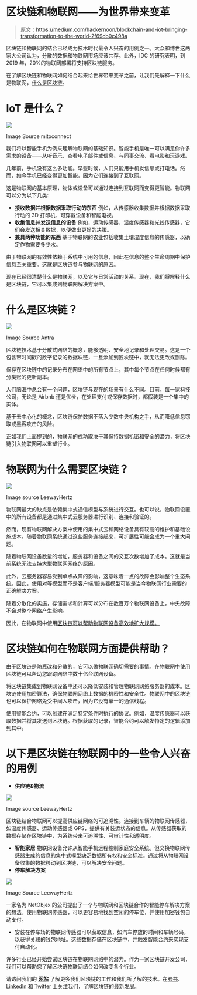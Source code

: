 # 区块链和物联网——为世界带来变革

> 原文：<https://medium.com/hackernoon/blockchain-and-iot-bringing-transformation-to-the-world-2f69cb0c498a>

区块链和物联网的结合已经成为技术时代最令人兴奋的用例之一。大众和博世这两家大公司认为，分散的数据和物联网市场应该共存。此外，IDC 的研究表明，到 2019 年，20%的物联网部署将支持区块链服务。

在了解区块链和物联网如何结合起来给世界带来变革之前，让我们先解释一下什么是物联网，[什么是区块链](https://www.leewayhertz.com/what-is-blockchain/?utm_source=medium)。

# IoT 是什么？

![](img/73a64f3155950cb26c89e1f99a6750be.png)

Image Source mitoconnect

我们将以智能手机为例来理解物联网的基础知识。智能手机是唯一可以满足你许多需求的设备——从听音乐、查看电子邮件或信息、与同事交流、看电影和玩游戏。

几年前，手机没有这么多功能。早些时候，人们只能用手机发信息或打电话。然而，如今手机已经变得更加智能，因为它们连接到了互联网。

这是物联网的基本原理，物体或设备可以通过连接到互联网而变得更智能。物联网可以分为以下几类:

*   **接收数据并根据数据采取行动的东西**
    例如，从传感器收集数据并根据数据采取行动的 3D 打印机、可穿戴设备和智能电视。
*   **收集信息并发送信息的设备**
    例如，运动传感器、湿度传感器和光线传感器，它们会发送相关数据，以便做出更好的决策。
*   **兼具两种功能的东西** 基于物联网的农业包括收集土壤湿度信息的传感器，以确定作物需要多少水。

由于物联网的有效性依赖于系统中可用的信息，因此在信息的整个生命周期中保护信息至关重要。这就是区块链参与物联网的原因。

现在已经很清楚什么是物联网，以及它与日常活动的关系。现在，我们将解释什么是区块链，它可以集成到物联网解决方案中。

# 什么是区块链？

![](img/77ddc642e705691762581883e7327448.png)

Image Source Antra

区块链技术基于分散式网络的概念，能够透明、安全地记录和处理交易。这是一个包含带时间戳的数字记录的数据块链，一旦添加到区块链中，就无法更改或删除。

保存在区块链中的记录分布在网络中的所有节点上，其中每个节点在任何时候都有分类账的更新副本。

人们脑海中总会有一个问题，区块链与现在的场景有什么不同。目前，每一家科技公司，无论是 Airbnb 还是优步，在处理支付或保存数据时，都假装是一个集中的实体。

基于去中心化的概念，区块链保护数据不落入少数中央机构之手，从而降低信息窃取或黑客攻击的风险。

正如我们上面提到的，物联网的成功取决于其保持数据机密和安全的潜力，将区块链引入物联网可以重塑行业。

# 物联网为什么需要区块链？

![](img/6d32cf778eb3362393a49d2dd99b3805.png)

Image source LeewayHertz

物联网最大的缺点是依赖集中式通信模型与系统进行交互。也可以说，物联网设置中的所有设备都是通过集中式云服务器进行识别、连接和验证的。

然而，现有物联网解决方案中使用的集中式云和网络设备具有较高的维护和基础设施成本。随着物联网系统通过这些服务连接起来，可扩展性可能会成为一个重大问题。

随着物联网设备数量的增加，服务器和设备之间的交互次数增加了成本。这就是当前系统无法支持大型物联网网络的原因。

此外，云服务器容易受到单点故障的影响，这意味着一点的故障会影响整个生态系统。因此，使用对等模型而不是客户端/服务器模型可能是当今物联网行业需要的正确解决方案。

随着分散化的实施，存储需求和计算可以分布在数百万个物联网设备上，中央故障不会对整个网络产生影响。

因此，在物联网中使用[区块链可以帮助物联网设备高效地扩大规模。](https://www.leewayhertz.com/blockchain-iot-use-cases-real-world-products/?utm_source=medium)

# 区块链如何在物联网方面提供帮助？

由于区块链是防篡改和分散的，它可以做物联网确切需要的事情。在物联网中使用区块链可以帮助您跟踪网络中数十亿台联网设备。

将区块链集成到物联网设备中还可以降低安装和管理物联网网络服务器的成本。区块链使用加密算法，确保物联网网络上数据的机密性和安全性。物联网中的区块链也可以保护网络免受中间人攻击，因为它没有单一的通信线程。

使用智能合约，可以创建在满足特定条件时执行的协议。例如，温度传感器可以获取数据并将其发送到区块链。根据获取的记录，智能合约可以触发特定的逻辑添加到其中。

# 以下是区块链在物联网中的一些令人兴奋的用例

*   **供应链&物流**

![](img/cbbe9e1d29c6e816e79764f0a4c7f175.png)

Image source LeewayHertz

区块链结合物联网可以提高供应链网络的可追溯性。连接到车辆的物联网传感器，如温度传感器、运动传感器或 GPS，提供有关装运状态的信息。从传感器获取的数据存储在区块链中，为系统带来可追溯性、可审计性和透明度。

*   **智能家居** 物联网设备允许从智能手机远程控制家庭安全系统。但交换物联网传感器生成的信息的集中式模型缺乏数据所有权和安全标准。通过将从物联网设备收集的数据移动到区块链，可以解决安全问题。
*   **停车解决方案**

![](img/069a1cd61e36a9bc3f70472fd6e75a45.png)

Image Source LeewayHertz

一家名为 NetObjex 的公司提出了一个与物联网和区块链合作的智能停车解决方案的想法。使用物联网传感器，可以更容易地找到空闲的停车位，并使用加密钱包自动支付。

*   安装在停车场的物联网传感器可以获取信息，如汽车停放的时间和车辆号码，以获得关联的钱包地址。这些数据存储在区块链中，并触发智能合约来实现支付自动化。

许多行业已经开始尝试区块链在物联网网络中的潜力。作为一家区块链开发公司，我们可以帮助您了解区块链物联网结合如何改变各个行业。

请访问我们的 [**网站**](https://www.leewayhertz.com) 了解更多我们区块链的工作和我们所了解的技术。在[脸书](https://www.facebook.com/LeewayHertz/)、 [LinkedIn](https://www.linkedin.com/company/leewayhertz-technologies/) 和 [Twitter](https://twitter.com/LeewayHertz) 上关注我们，了解区块链的最新发展。